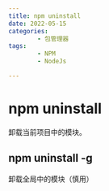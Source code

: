 ```yaml
---
title: npm uninstall
date: 2022-05-15
categories:
        - 包管理器
tags:
        - NPM
        - NodeJs

---
```


# npm uninstall

卸载当前项目中的模块。

## npm uninstall -g

卸载全局中的模块（慎用）
